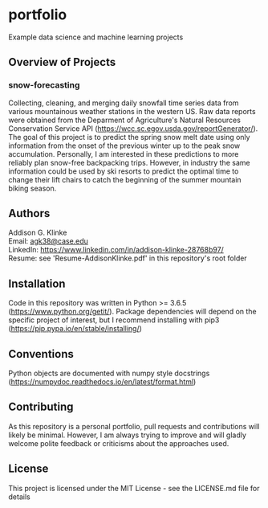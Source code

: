 # portfolio
Example data science and machine learning projects

## Overview of Projects

### snow-forecasting

Collecting, cleaning, and merging daily snowfall time series data from various mountainous weather stations in the western US. Raw data reports were obtained from the Deparment of Agriculture's Natural Resources Conservation Service API (https://wcc.sc.egov.usda.gov/reportGenerator/). The goal of this project is to predict the spring snow melt date using only information from the onset of the previous winter up to the peak snow accumulation. Personally, I am interested in these predictions to more reliably plan snow-free backpacking trips. However, in industry the same information could be used by ski resorts to predict the optimal time to change their lift chairs to catch the beginning of the summer mountain biking season.

## Authors

Addison G. Klinke  
Email: agk38@case.edu  
LinkedIn: https://www.linkedin.com/in/addison-klinke-28768b97/  
Resume: see 'Resume-AddisonKlinke.pdf' in this repository's root folder  

## Installation

Code in this repository was written in Python >= 3.6.5 (https://www.python.org/getit/). Package dependencies will depend on the specific project of interest, but I recommend installing with pip3 (https://pip.pypa.io/en/stable/installing/)

## Conventions

Python objects are documented with numpy style docstrings (https://numpydoc.readthedocs.io/en/latest/format.html)

## Contributing

As this repository is a personal portfolio, pull requests and contributions will likely be minimal. However, I am always trying to improve and will gladly welcome polite feedback or criticisms about the approaches used. 

## License

This project is licensed under the MIT License - see the LICENSE.md file for details
